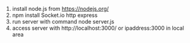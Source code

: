 1. install node.js from https://nodejs.org/
2. npm install Socket.io http express
3. run server with command
node server.js
4. access server with http://localhost:3000/ or ipaddress:3000 in local area